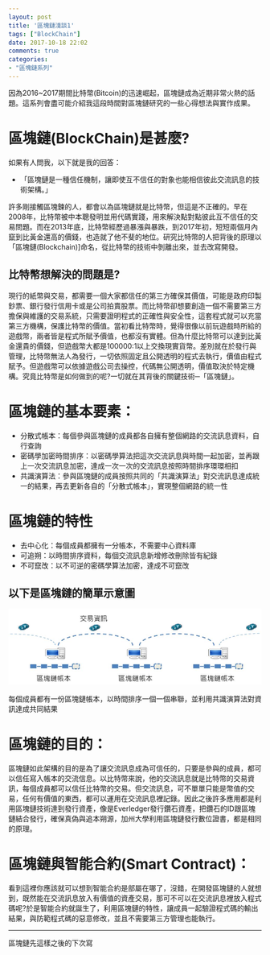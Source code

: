 ```yaml
---
layout: post
title: '區塊鏈淺談1'
tags: ["BlockChain"]
date: 2017-10-18 22:02
comments: true
categories: 
- "區塊鏈系列"
---
```

因為2016~2017期間比特幣(Bitcoin)的迅速崛起，區塊鏈成為近期非常火熱的話題。這系列會盡可能介紹我這段時間對區塊鏈研究的一些心得想法與實作成果。

# 區塊鏈(BlockChain)是甚麼?

如果有人問我，以下就是我的回答：
- 「區塊鏈是一種信任機制，讓即使互不信任的對象也能相信彼此交流訊息的技術架構。」

許多剛接觸區塊鍊的人，都會以為區塊鏈就是比特幣，但這是不正確的。早在2008年，比特幣被中本聰發明並用代碼實踐，用來解決點對點彼此互不信任的交易問題。而在2013年底，比特幣經歷過暴漲與暴跌，到2017年初，短短兩個月內竄到比黃金還高的價錢，也造就了他不斐的地位。研究比特幣的人把背後的原理以「區塊鏈(Blockchain)]命名，從比特幣的技術中剝離出來，並去改寫開發。

## 比特幣想解決的問題是?
現行的紙幣與交易，都需要一個大家都信任的第三方確保其價值，可能是政府印製鈔票、銀行發行信用卡或是公司拍賣股票。而比特幣卻想要創造一個不需要第三方擔保與維護的交易系統，只需要證明程式的正確性與安全性，這套程式就可以充當第三方機構，保護比特幣的價值。當初看比特幣時，覺得很像以前玩遊戲時所給的遊戲幣，兩者皆是程式所賦予價值，也都沒有實體。但為什麼比特幣可以達到比黃金還貴的價錢，但遊戲幣大都是100000:1以上交換現實貨幣。差別就在於發行與管理，比特幣無法人為發行，一切依照固定且公開透明的程式去執行，價值由程式賦予。但遊戲幣可以依據遊戲公司去操控，代碼無公開透明，價值取決於特定機構。究竟比特幣是如何做到的呢?一切就在其背後的關鍵技術─「區塊鏈」。

# 區塊鏈的基本要素：

* 分散式帳本：每個參與區塊鏈的成員都各自擁有整個網路的交流訊息資料，自行查詢
* 密碼學加密時間排序：以密碼學算法把這次交流訊息與時間一起加密，並再跟上一次交流訊息加密，達成一次一次的交流訊息按照時間排序環環相扣
* 共識演算法：參與區塊鏈的成員按照共同的「共識演算法」對交流訊息達成統一的結果，再去更新各自的「分散式帳本」，實現整個網路的統一性

# 區塊鏈的特性
* 去中心化：每個成員都擁有一分帳本，不需要中心資料庫
* 可追朔：以時間排序資料，每個交流訊息新增修改刪除皆有紀錄
* 不可竄改：以不可逆的密碼學算法加密，達成不可竄改

## 以下是區塊鏈的簡單示意圖
![](/wp-content/uploads/2017/10/2017-10-19-01.jpg)

每個成員都有一份區塊鏈帳本，以時間排序一個一個串聯，並利用共識演算法對資訊達成共同結果

# 區塊鏈的目的：
區塊鏈如此架構的目的是為了讓交流訊息成為可信任的，只要是參與的成員，都可以信任寫入帳本的交流信息。以比特幣來說，他的交流訊息就是比特幣的交易資訊，每個成員都可以信任比特幣的交易。但交流訊息，可不單單只能是幣值的交易，任何有價值的東西，都可以運用在交流訊息裡記錄。因此之後許多應用都是利用區塊鏈技術達到發行資產，像是Everledger發行鑽石資產，把鑽石的ID跟區塊鏈結合發行，確保真偽與追本朔源，加州大學利用區塊鏈發行數位證書，都是相同的原理。

# 區塊鏈與智能合約(Smart Contract)：
看到這裡你應該就可以想到智能合約是部屬在哪了，沒錯，在開發區塊鏈的人就想到，既然能在交流訊息放入有價值的資產交易，那可不可以在交流訊息裡放入程式碼呢?於是智能合約就誕生了，利用區塊鏈的特性，讓成員一起驗證程式碼的輸出結果，與防範程式碼的惡意修改，並且不需要第三方管理也能執行。

---
區塊鏈先這樣之後的下次寫